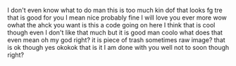 I don't even know what to do man this is too much kin dof
that looks
fg
tre
that is good for you I mean nice
probably
fine I will love you ever more
wow owhat the ahck you want
is this a code going on here
I think that is cool though even I don't like that much but it is good man
coolo
what does that even mean oh my god right?
it is piece of trash sometimes
raw image?
that is ok though
yes
okokok that is it I am done with you
well not to soon though right?

